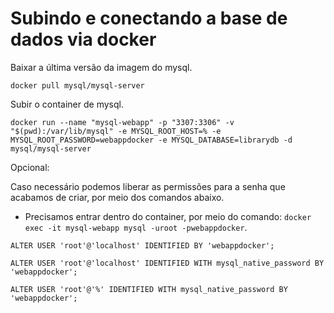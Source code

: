 # Subindo e conectando a base de dados via docker

Baixar a última versão da imagem do mysql.

```docker pull mysql/mysql-server```

Subir o container de mysql.

```docker run --name "mysql-webapp" -p "3307:3306" -v "$(pwd):/var/lib/mysql" -e MYSQL_ROOT_HOST=% -e MYSQL_ROOT_PASSWORD=webappdocker -e MYSQL_DATABASE=librarydb -d mysql/mysql-server```

Opcional:

Caso necessário podemos liberar as permissões para a senha que acabamos de criar, por meio dos comandos abaixo.

- Precisamos entrar dentro do container, por meio do comando: ```docker exec -it mysql-webapp mysql -uroot -pwebappdocker```.

```ALTER USER 'root'@'localhost' IDENTIFIED BY 'webappdocker';```

```ALTER USER 'root'@'localhost' IDENTIFIED WITH mysql_native_password BY 'webappdocker';```

```ALTER USER 'root'@'%' IDENTIFIED WITH mysql_native_password BY 'webappdocker';```
